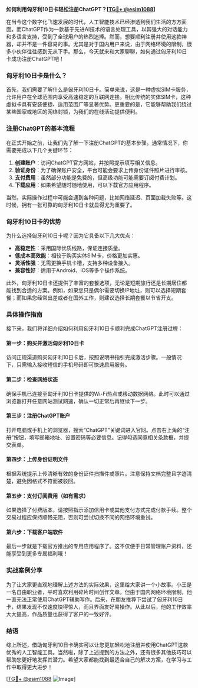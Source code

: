 **如何利用匈牙利10日卡轻松注册ChatGPT？[[TG💪+ @esim1088](https://t.me/s/esim1088)]**

在当今这个数字化飞速发展的时代，人工智能技术已经渗透到我们生活的方方面面。而ChatGPT作为一款基于先进AI技术的语言处理工具，以其强大的对话能力和多语言支持，受到了全球用户的热烈追捧。然而，想要顺利注册并使用这款神器，却并不是一件容易的事。尤其是对于国内用户来说，由于网络环境的限制，很多小伙伴往往感到无从下手。那么，今天就来和大家聊聊，如何通过匈牙利10日卡成功注册ChatGPT吧！

### 匈牙利10日卡是什么？

首先，我们需要了解什么是匈牙利10日卡。简单来说，这是一种虚拟SIM卡服务，允许用户在全球范围内享受高速稳定的互联网连接。相比传统的实体SIM卡，这种虚拟卡具有安装便捷、适用范围广等显著优势。更重要的是，它能够帮助我们绕过某些国家或地区的网络封锁，为我们的在线活动提供便利。

### 注册ChatGPT的基本流程

在正式开始之前，让我们先了解一下注册ChatGPT的基本步骤。通常情况下，你需要完成以下几个关键环节：

1. **创建账户**：访问ChatGPT官方网站，并按照提示填写相关信息。
2. **验证身份**：为了确保账户安全，平台可能会要求上传身份证件照片进行审核。
3. **支付费用**：虽然部分功能是免费的，但高级功能可能需要订阅付费计划。
4. **下载应用**：如果希望随时随地使用，可以下载官方应用程序。

当然，实际操作过程中可能会遇到各种问题，比如网络延迟、页面加载失败等。这时候，拥有一张可靠的匈牙利10日卡就显得尤为重要了。

### 匈牙利10日卡的优势

为什么选择匈牙利10日卡呢？因为它具备以下几大优点：

- **高稳定性**：采用国际优质线路，保证连接质量。
- **低成本高效能**：相较于购买实体SIM卡，价格更加实惠。
- **灵活性强**：无需更换手机卡槽，支持多种设备接入。
- **兼容性好**：适用于Android、iOS等多个操作系统。

此外，匈牙利10日卡还提供了丰富的套餐选项，无论是短期旅行还是长期居住都能找到合适的方案。例如，如果您只是偶尔需要切换IP地址，则可以选择短期套餐；而如果您经常出差或者在国外工作，则建议选择长期套餐以节省开支。

### 具体操作指南

接下来，我们将详细介绍如何利用匈牙利10日卡顺利完成ChatGPT注册过程：

#### 第一步：购买并激活匈牙利10日卡
访问正规渠道购买匈牙利10日卡后，按照说明书指引完成激活步骤。一般情况下，只需输入接收短信的手机号码即可快速启用服务。

#### 第二步：检查网络状态
确保手机已连接至匈牙利10日卡提供的Wi-Fi热点或移动数据网络。此时可以通过浏览器打开任意网站测试网速，确认一切正常后再继续下一步。

#### 第三步：注册ChatGPT账户
打开电脑或手机上的浏览器，搜索“ChatGPT”关键词进入官网。点击右上角的“注册”按钮，填写邮箱地址、设置密码等必要信息。记得勾选同意相关条款框，并提交表单。

#### 第四步：上传身份证明文件
根据系统提示上传清晰有效的身份证件扫描件或照片。注意保持文档完整且字迹清楚，避免因格式不符而被驳回。

#### 第五步：支付订阅费用（如有需求）
如果选择了付费版本，请按照指示添加信用卡或其他支付方式完成付款手续。整个交易过程应保持顺畅无阻，否则可尝试切换不同的网络环境重试。

#### 第六步：下载客户端软件
最后一步就是下载官方推出的专用应用程序了。这不仅便于日常管理账户资料，还能享受到更多专属福利哦！

### 实战案例分享

为了让大家更直观地理解上述方法的实际效果，这里给大家讲一个小故事。小王是一名自由职业者，平时喜欢利用碎片时间创作文章。但由于国内网络环境限制，他一直无法正常使用ChatGPT辅助写作。后来，在朋友推荐下尝试了匈牙利10日卡，结果发现不仅速度快得惊人，而且界面友好易操作。从此以后，他的工作效率大大提高，作品质量也获得了客户的一致好评。

### 结语

综上所述，借助匈牙利10日卡确实可以让您更加轻松地注册并使用ChatGPT这款优秀的人工智能工具。当然啦，除了上述提到的方法之外，还有很多其他技巧可以帮助您更好地发挥其潜力。希望大家都能找到最适合自己的解决方案，在学习与工作中取得更大进步！

[[TG💪+ @esim1088](https://t.me/s/esim1088) ![Image](https://i.postimg.cc/4NQfJmqS/Snipaste-2025-05-13-00-14-12.png)]